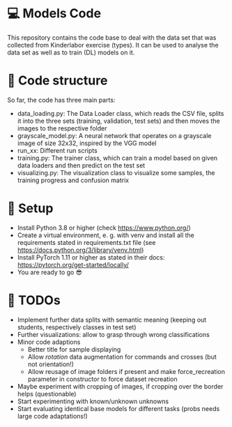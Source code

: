 # :computer: Models Code

This repository contains the code base to deal with the data set that was collected
from Kinderlabor exercise (types). It can be used to analyse the data set as well as to train (DL) models on it.

# :open_file_folder: Code structure
So far, the code has three main parts:
- data_loading.py: The Data Loader class, which reads the CSV file, splits it into 
the three sets (training, validation, test sets) and then moves the images to the respective folder
- grayscale_model.py: A neural network that operates on a grayscale image of size 32x32, inspired by the VGG model
- run_xx: Different run scripts
- training.py: The trainer class, which can train a model based on given data loaders and then predict on the test set
- visualizing.py: The visualization class to visualize some samples, the training progress and confusion matrix

# :floppy_disk: Setup
- Install Python 3.8 or higher (check https://www.python.org/)
- Create a virtual environment, e. g. with venv and install all the requirements stated in requirements.txt file (see https://docs.python.org/3/library/venv.html)
- Install PyTorch 1.11 or higher as stated in their docs: https://pytorch.org/get-started/locally/
- You are ready to go :sunglasses:

# :ledger: TODOs
- Implement further data splits with semantic meaning (keeping out students, respectively classes in test set)
- Further visualizations: allow to grasp through wrong classifications
- Minor code adaptions 
  - Better title for sample displaying
  - Allow *rotation* data augmentation for commands and crosses (but not orientation!)
  - Allow reusage of image folders if present and make force_recreation parameter in constructor to force dataset recreation
- Maybe experiment with cropping of images, if cropping over the border helps (questionable)
- Start experimenting with known/unknown unknowns
- Start evaluating identical base models for different tasks (probs needs large code adaptations!)